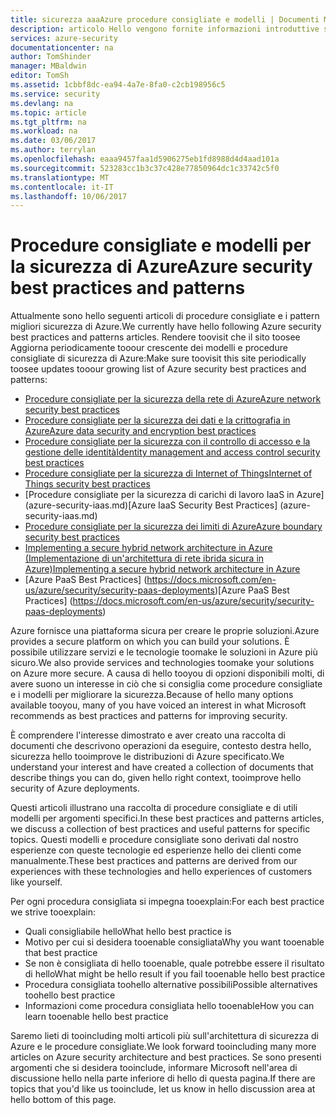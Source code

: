 ```yaml
---
title: sicurezza aaaAzure procedure consigliate e modelli | Documenti Microsoft
description: articolo Hello vengono fornite informazioni introduttive sulle procedure ottimali di protezione di Azure e modelli e un elenco curato di sicurezza consigliate per le diverse risorse di Azure.
services: azure-security
documentationcenter: na
author: TomShinder
manager: MBaldwin
editor: TomSh
ms.assetid: 1cbbf8dc-ea94-4a7e-8fa0-c2cb198956c5
ms.service: security
ms.devlang: na
ms.topic: article
ms.tgt_pltfrm: na
ms.workload: na
ms.date: 03/06/2017
ms.author: terrylan
ms.openlocfilehash: eaaa9457faa1d5906275eb1fd8988d4d4aad101a
ms.sourcegitcommit: 523283cc1b3c37c428e77850964dc1c33742c5f0
ms.translationtype: MT
ms.contentlocale: it-IT
ms.lasthandoff: 10/06/2017
---
```

# <a name="azure-security-best-practices-and-patterns"></a><span data-ttu-id="69c31-103">Procedure consigliate e modelli per la sicurezza di Azure</span><span class="sxs-lookup"><span data-stu-id="69c31-103">Azure security best practices and patterns</span></span>
<span data-ttu-id="69c31-104">Attualmente sono hello seguenti articoli di procedure consigliate e i pattern migliori sicurezza di Azure.</span><span class="sxs-lookup"><span data-stu-id="69c31-104">We currently have hello following Azure security best practices and patterns articles.</span></span> <span data-ttu-id="69c31-105">Rendere toovisit che il sito toosee Aggiorna periodicamente tooour crescente dei modelli e procedure consigliate di sicurezza di Azure:</span><span class="sxs-lookup"><span data-stu-id="69c31-105">Make sure toovisit this site periodically toosee updates tooour growing list of Azure security best practices and patterns:</span></span>  

* [<span data-ttu-id="69c31-106">Procedure consigliate per la sicurezza della rete di Azure</span><span class="sxs-lookup"><span data-stu-id="69c31-106">Azure network security best practices</span></span>](azure-security-network-security-best-practices.md)
* [<span data-ttu-id="69c31-107">Procedure consigliate per la sicurezza dei dati e la crittografia in Azure</span><span class="sxs-lookup"><span data-stu-id="69c31-107">Azure data security and encryption best practices</span></span>](azure-security-data-encryption-best-practices.md)
* [<span data-ttu-id="69c31-108">Procedure consigliate per la sicurezza con il controllo di accesso e la gestione delle identità</span><span class="sxs-lookup"><span data-stu-id="69c31-108">Identity management and access control security best practices</span></span>](azure-security-identity-management-best-practices.md)
* [<span data-ttu-id="69c31-109">Procedure consigliate per la sicurezza di Internet of Things</span><span class="sxs-lookup"><span data-stu-id="69c31-109">Internet of Things security best practices</span></span>](azure-security-iot-best-practices.md)
* <span data-ttu-id="69c31-110">[Procedure consigliate per la sicurezza di carichi di lavoro IaaS in Azure] (azure-security-iaas.md)</span><span class="sxs-lookup"><span data-stu-id="69c31-110">[Azure IaaS Security Best Practices] (azure-security-iaas.md)</span></span>
* [<span data-ttu-id="69c31-111">Procedure consigliate per la sicurezza dei limiti di Azure</span><span class="sxs-lookup"><span data-stu-id="69c31-111">Azure boundary security best practices</span></span>](../best-practices-network-security.md)
* [<span data-ttu-id="69c31-112">Implementing a secure hybrid network architecture in Azure (Implementazione di un'architettura di rete ibrida sicura in Azure)</span><span class="sxs-lookup"><span data-stu-id="69c31-112">Implementing a secure hybrid network architecture in Azure</span></span>](../guidance/guidance-iaas-ra-secure-vnet-hybrid.md)
* <span data-ttu-id="69c31-113">[Azure PaaS Best Practices] (https://docs.microsoft.com/en-us/azure/security/security-paas-deployments)</span><span class="sxs-lookup"><span data-stu-id="69c31-113">[Azure PaaS Best Practices] (https://docs.microsoft.com/en-us/azure/security/security-paas-deployments)</span></span>

<span data-ttu-id="69c31-114">Azure fornisce una piattaforma sicura per creare le proprie soluzioni.</span><span class="sxs-lookup"><span data-stu-id="69c31-114">Azure provides a secure platform on which you can build your solutions.</span></span> <span data-ttu-id="69c31-115">È possibile utilizzare servizi e le tecnologie toomake le soluzioni in Azure più sicuro.</span><span class="sxs-lookup"><span data-stu-id="69c31-115">We also provide services and technologies toomake your solutions on Azure more secure.</span></span> <span data-ttu-id="69c31-116">A causa di hello tooyou di opzioni disponibili molti, di avere suono un interesse in ciò che si consiglia come procedure consigliate e i modelli per migliorare la sicurezza.</span><span class="sxs-lookup"><span data-stu-id="69c31-116">Because of hello many options available tooyou, many of you have voiced an interest in what Microsoft recommends as best practices and patterns for improving security.</span></span>

<span data-ttu-id="69c31-117">È comprendere l'interesse dimostrato e aver creato una raccolta di documenti che descrivono operazioni da eseguire, contesto destra hello, sicurezza hello tooimprove le distribuzioni di Azure specificato.</span><span class="sxs-lookup"><span data-stu-id="69c31-117">We understand your interest and have created a collection of documents that describe things you can do, given hello right context, tooimprove hello security of Azure deployments.</span></span>

<span data-ttu-id="69c31-118">Questi articoli illustrano una raccolta di procedure consigliate e di utili modelli per argomenti specifici.</span><span class="sxs-lookup"><span data-stu-id="69c31-118">In these best practices and patterns articles, we discuss a collection of best practices and useful patterns for specific topics.</span></span> <span data-ttu-id="69c31-119">Questi modelli e procedure consigliate sono derivati dal nostro esperienze con queste tecnologie ed esperienze hello dei clienti come manualmente.</span><span class="sxs-lookup"><span data-stu-id="69c31-119">These best practices and patterns are derived from our experiences with these technologies and hello experiences of customers like yourself.</span></span>

<span data-ttu-id="69c31-120">Per ogni procedura consigliata si impegna tooexplain:</span><span class="sxs-lookup"><span data-stu-id="69c31-120">For each best practice we strive tooexplain:</span></span>

* <span data-ttu-id="69c31-121">Quali consigliabile hello</span><span class="sxs-lookup"><span data-stu-id="69c31-121">What hello best practice is</span></span>
* <span data-ttu-id="69c31-122">Motivo per cui si desidera tooenable consigliata</span><span class="sxs-lookup"><span data-stu-id="69c31-122">Why you want tooenable that best practice</span></span>
* <span data-ttu-id="69c31-123">Se non è consigliata di hello tooenable, quale potrebbe essere il risultato di hello</span><span class="sxs-lookup"><span data-stu-id="69c31-123">What might be hello result if you fail tooenable hello best practice</span></span>
* <span data-ttu-id="69c31-124">Procedura consigliata toohello alternative possibili</span><span class="sxs-lookup"><span data-stu-id="69c31-124">Possible alternatives toohello best practice</span></span>
* <span data-ttu-id="69c31-125">Informazioni come procedura consigliata hello tooenable</span><span class="sxs-lookup"><span data-stu-id="69c31-125">How you can learn tooenable hello best practice</span></span>

<span data-ttu-id="69c31-126">Saremo lieti di tooincluding molti articoli più sull'architettura di sicurezza di Azure e le procedure consigliate.</span><span class="sxs-lookup"><span data-stu-id="69c31-126">We look forward tooincluding many more articles on Azure security architecture and best practices.</span></span> <span data-ttu-id="69c31-127">Se sono presenti argomenti che si desidera tooinclude, informare Microsoft nell'area di discussione hello nella parte inferiore di hello di questa pagina.</span><span class="sxs-lookup"><span data-stu-id="69c31-127">If there are topics that you'd like us tooinclude, let us know in hello discussion area at hello bottom of this page.</span></span>
